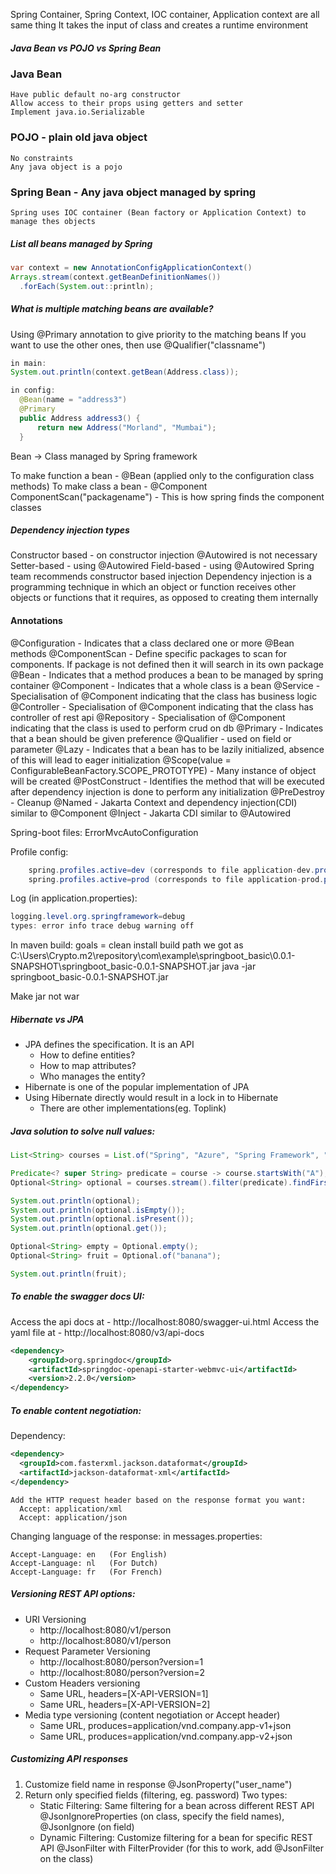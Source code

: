 Spring Container, Spring Context, IOC container, Application context are all same thing
It takes the input of class and creates a runtime environment

##### Java Bean vs POJO vs Spring Bean 
  ### Java Bean
    Have public default no-arg constructor
    Allow access to their props using getters and setter
    Implement java.io.Serializable

  ### POJO - plain old java object
    No constraints
    Any java object is a pojo

  ### Spring Bean - Any java object managed by spring
    Spring uses IOC container (Bean factory or Application Context) to manage thes objects 


##### List all beans managed by Spring
  ```java
  var context = new AnnotationConfigApplicationContext()
  Arrays.stream(context.getBeanDefinitionNames())
    .forEach(System.out::println);
  ```

##### What is multiple matching beans are available?
Using @Primary annotation to give priority to the matching beans 
If you want to use the other ones, then use @Qualifier("classname")
  ```java
  in main:
  System.out.println(context.getBean(Address.class));

  in config:
	@Bean(name = "address3")
	@Primary
	public Address address3() {
		return new Address("Morland", "Mumbai");
	}
  ```

Bean -> Class managed by Spring framework

To make function a bean - @Bean (applied only to the configuration class methods)
To make class a bean - @Component
ComponentScan("packagename")  - This is how spring finds the component classes
##### Dependency injection types
  Constructor based - on constructor injection @Autowired is not necessary
  Setter-based     - using @Autowired
  Field-based - using @Autowired
Spring team recommends constructor based injection
Dependency injection is a programming technique in which an object or function receives other objects or functions that it requires, as opposed to creating them internally


#### Annotations
  @Configuration - Indicates that a class declared one or more @Bean methods
  @ComponentScan - Define specific packages to scan for components. If package is not defined then it will search in its own package
  @Bean - Indicates that a method produces a bean to be managed by spring container
  @Component - Indicates that a whole class is a bean
  @Service - Specialisation of @Component indicating that the class has business logic
  @Controller - Specialisation of @Component indicating that the class has controller of rest api
  @Repository - Specialisation of @Component indicating that the class is used to perform crud on db
  @Primary  -  Indicates that a bean should be given preference
  @Qualifier  -  used on field or parameter
  @Lazy  -  Indicates that a bean has to be lazily initialized, absence of this will lead to eager initialization
  @Scope(value = ConfigurableBeanFactory.SCOPE_PROTOTYPE) - Many instance of object will be created
  @PostConstruct  -  Identifies the method that will be executed after dependency injection is done to perform any initialization
  @PreDestroy  -  Cleanup
  @Named   -   Jakarta Context and dependency injection(CDI) similar to @Component
  @Inject    -    Jakarta CDI similar to @Autowired

Spring-boot files:
	ErrorMvcAutoConfiguration

Profile config:
```java
	spring.profiles.active=dev (corresponds to file application-dev.properties)
	spring.profiles.active=prod (corresponds to file application-prod.properties)
```

Log (in application.properties):
```java
logging.level.org.springframework=debug
types: error info trace debug warning off
```

In maven build: 
	goals = clean install
	build path we got as C:\Users\Crypto\.m2\repository\com\example\springboot_basic\0.0.1-SNAPSHOT\springboot_basic-0.0.1-SNAPSHOT.jar
	java -jar springboot_basic-0.0.1-SNAPSHOT.jar

Make jar not war

##### Hibernate vs JPA
  - JPA defines the specification. It is an API
      - How to define entities?
      - How to map attributes?
      - Who manages the entity?
  - Hibernate is one of the popular implementation of JPA
  - Using Hibernate directly would result in a lock in to Hibernate
       - There are other implementations(eg. Toplink)


##### Java solution to solve null values:
```java
List<String> courses = List.of("Spring", "Azure", "Spring Framework", "AWS", "API", "Microservice", "Spring Boot", "Docker");

Predicate<? super String> predicate = course -> course.startsWith("A");
Optional<String> optional = courses.stream().filter(predicate).findFirst();

System.out.println(optional);
System.out.println(optional.isEmpty());
System.out.println(optional.isPresent());
System.out.println(optional.get());

Optional<String> empty = Optional.empty();
Optional<String> fruit = Optional.of("banana");

System.out.println(fruit);
```


##### To enable the swagger docs UI:
Access the api docs at - http://localhost:8080/swagger-ui.html 
Access the yaml file at -  http://localhost:8080/v3/api-docs
```xml
<dependency>
	<groupId>org.springdoc</groupId>
	<artifactId>springdoc-openapi-starter-webmvc-ui</artifactId>
	<version>2.2.0</version>
</dependency>
```

##### To enable content negotiation:
  Dependency:
  ```xml
  <dependency>
	<groupId>com.fasterxml.jackson.dataformat</groupId>
	<artifactId>jackson-dataformat-xml</artifactId>
  </dependency>
  ```
    Add the HTTP request header based on the response format you want:
      Accept: application/xml
      Accept: application/json

  Changing language of the response:
     in messages.properties:
        
 
	Accept-Language: en   (For English)
	Accept-Language: nl   (For Dutch)
	Accept-Language: fr   (For French)


##### Versioning REST API options:
  - URI Versioning
      - http://localhost:8080/v1/person
      - http://localhost:8080/v1/person
  - Request Parameter Versioning
      - http://localhost:8080/person?version=1
      - http://localhost:8080/person?version=2
  - Custom Headers versioning
      - Same URL, headers=[X-API-VERSION=1]
      - Same URL, headers=[X-API-VERSION=2]
  - Media type versioning (content negotiation or Accept header)
      - Same URL, produces=application/vnd.company.app-v1+json
      - Same URL, produces=application/vnd.company.app-v2+json

##### Customizing API responses
  1. Customize field name in response
      @JsonProperty("user_name")
  2. Return only specified fields (filtering, eg. password)
       Two types:
        - Static Filtering: Same filtering for a bean across different REST API
            @JsonIgnoreProperties (on class, specify the field names), @JsonIgnore (on field)
        - Dynamic Filtering: Customize filtering for a bean for specific REST API
             @JsonFilter with FilterProvider (for this to work, add @JsonFilter on the class)